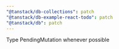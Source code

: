 ```yaml
---
"@tanstack/db-collections": patch
"@tanstack/db-example-react-todo": patch
"@tanstack/db": patch
---
```


Type PendingMutation whenever possible

